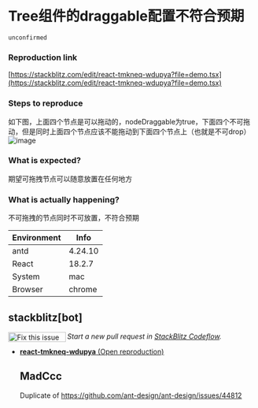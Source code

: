 # Tree组件的draggable配置不符合预期

`unconfirmed`

### Reproduction link

[https://stackblitz.com/edit/react-tmkneq-wdupya?file=demo.tsx](https://stackblitz.com/edit/react-tmkneq-wdupya?file=demo.tsx)

### Steps to reproduce

如下图，上面四个节点是可以拖动的，nodeDraggable为true，下面四个不可拖动，但是同时上面四个节点应该不能拖动到下面四个节点上（也就是不可drop）
![image](https://github.com/ant-design/ant-design/assets/24249578/d22a2974-4edc-40da-9129-8ecd9e6f552f)

### What is expected?

期望可拖拽节点可以随意放置在任何地方

### What is actually happening?

不可拖拽的节点同时不可放置，不符合预期

| Environment | Info    |
| ----------- | ------- |
| antd        | 4.24.10 |
| React       | 18.2.7  |
| System      | mac     |
| Browser     | chrome  |

<!-- generated by ant-design-issue-helper. DO NOT REMOVE -->

## stackblitz[bot]

<a href='https://stackblitz.com/~/github.com/ant-design/ant-design/issues/44875?repros=react-tmkneq-wdupya'><img src='https://developer.stackblitz.com/img/fix_this_issue_small.svg' alt='Fix this issue in StackBlitz Codeflow' align='left' width='117' height='20'></a> _Start a new pull request in [StackBlitz Codeflow](https://stackblitz.com/~/github.com/ant-design/ant-design/issues/44875?repros=react-tmkneq-wdupya)._

- [**react-tmkneq-wdupya** (Open reproduction)](https://stackblitz.com/edit/react-tmkneq-wdupya?issueRepo=ant-design/ant-design&issueNumber=44875)

  ## MadCcc

  Duplicate of https://github.com/ant-design/ant-design/issues/44812
